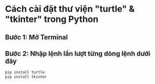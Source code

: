 # Cách cài đặt thư viện "turtle" & "tkinter" trong Python

## Bước 1: Mở Terminal

## Bước 2: Nhập lệnh lần lượt từng dòng lệnh dưới đây

```bash
pip install turtle
pip install tkinter
